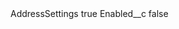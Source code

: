 <?xml version="1.0" encoding="UTF-8"?>
<CustomMetadata xmlns="http://soap.sforce.com/2006/04/metadata" xmlns:xsi="http://www.w3.org/2001/XMLSchema-instance" xmlns:xsd="http://www.w3.org/2001/XMLSchema">
    <label>AddressSettings</label>
    <protected>true</protected>
    <values>
        <field>Enabled__c</field>
        <value xsi:type="xsd:boolean">false</value>
    </values>
</CustomMetadata>

